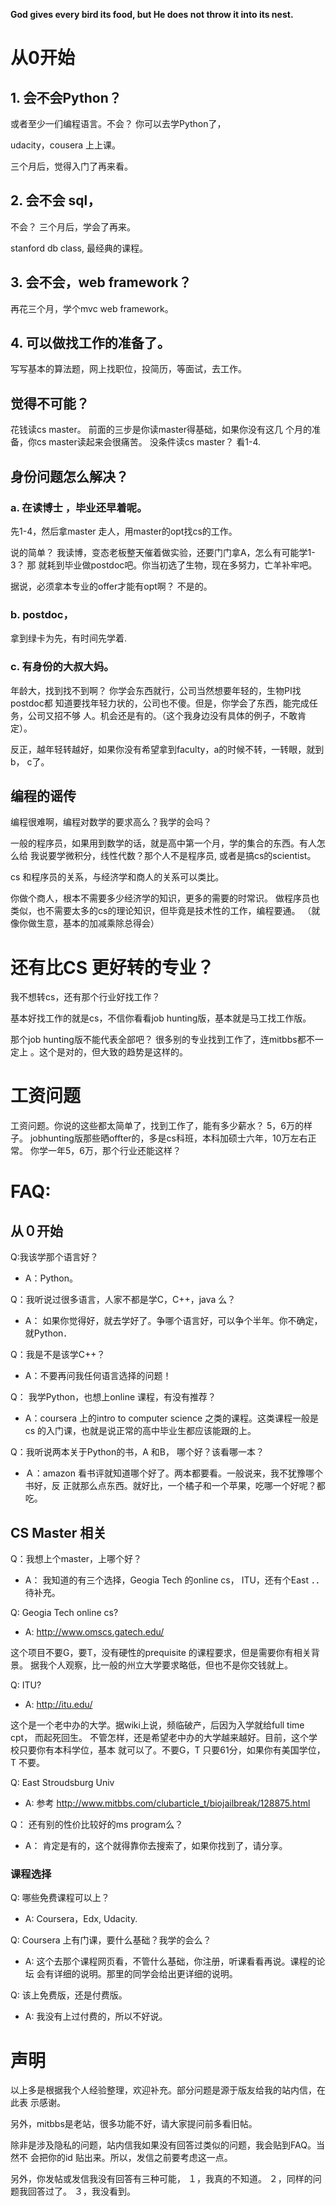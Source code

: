 <b>God gives every bird its food, but He does not throw it into its nest.</b>

# 从0开始

## 1.  会不会Python？

或者至少一们编程语言。不会？ 你可以去学Python了，

udacity，cousera 上上课。

三个月后，觉得入门了再来看。

## 2. 会不会 sql，

不会？ 三个月后，学会了再来。

stanford db class, 最经典的课程。

## 3. 会不会，web framework？

再花三个月，学个mvc web framework。

## 4. 可以做找工作的准备了。


写写基本的算法题，网上找职位，投简历，等面试，去工作。

## 觉得不可能？

花钱读cs master。 前面的三步是你读master得基础，如果你没有这几
个月的准备，你cs master读起来会很痛苦。
没条件读cs master？ 看1-4.  
## 身份问题怎么解决？

### a. 在读博士 ，毕业还早着呢。

先1-4，然后拿master 走人，用master的opt找cs的工作。

说的简单？ 我读博，变态老板整天催着做实验，还要门门拿A，怎么有可能学1-3？ 那
就耗到毕业做postdoc吧。你当初选了生物，现在多努力，亡羊补牢吧。

据说，必须拿本专业的offer才能有opt啊？ 不是的。

### b. postdoc，

拿到绿卡为先，有时间先学着.

### c. 有身份的大叔大妈。

年龄大，找到找不到啊？ 你学会东西就行，公司当然想要年轻的，生物PI找postdoc都
知道要找年轻力状的，公司也不傻。但是，你学会了东西，能完成任务，公司又招不够
人。机会还是有的。（这个我身边没有具体的例子，不敢肯定）。

反正，越年轻转越好，如果你没有希望拿到faculty，a的时候不转，一转眼，就到 b，
c了。


## 编程的谣传

编程很难啊，编程对数学的要求高么？我学的会吗？

一般的程序员，如果用到数学的话，就是高中第一个月，学的集合的东西。有人怎么给
我说要学微积分，线性代数？那个人不是程序员, 或者是搞cs的scientist。

cs 和程序员的关系，与经济学和商人的关系可以类比。

你做个商人，根本不需要多少经济学的知识，更多的需要的时常识。
做程序员也类似，也不需要太多的cs的理论知识，但毕竟是技术性的工作，编程要通。
（就像你做生意，基本的加减乘除总得会）

# 还有比CS 更好转的专业？

我不想转cs，还有那个行业好找工作？

基本好找工作的就是cs，不信你看看job hunting版，基本就是马工找工作版。

那个job hunting版不能代表全部吧？ 很多别的专业找到工作了，连mitbbs都不一定上
。这个是对的，但大致的趋势是这样的。


# 工资问题

工资问题。你说的这些都太简单了，找到工作了，能有多少薪水？ 5，6万的样子。
jobhunting版那些晒offter的，多是cs科班，本科加硕士六年，10万左右正常。
你学一年5，6万，那个行业还能这样？


# FAQ:


## 从０开始

Q:我该学那个语言好？
- A：Python。

Q：我听说过很多语言，人家不都是学C，C++，java 么？
- A： 如果你觉得好，就去学好了。争哪个语言好，可以争个半年。你不确定，就Python．

Q：我是不是该学C++？
- A：不要再问我任何语言选择的问题！


Q： 我学Python，也想上online 课程，有没有推荐？
- A：coursera 上的intro to computer science 之类的课程。这类课程一般是cs 的入门课，也就是说正常的高中毕业生都应该能跟的上。


Q：我听说两本关于Python的书，A 和B， 哪个好？该看哪一本？
- Ａ：amazon 看书评就知道哪个好了。两本都要看。一般说来，我不犹豫哪个书好，反
正就那么点东西。就好比，一个橘子和一个苹果，吃哪一个好呢？都吃。


## CS Master 相关


Q：我想上个master，上哪个好？
- A： 我知道的有三个选择，Geogia Tech 的online cs， ITU，还有个East ．．待补充。

Q:  Geogia Tech online cs?
- A: http://www.omscs.gatech.edu/

这个项目不要G，要T，没有硬性的prequisite 的课程要求，但是需要你有相关背景。
据我个人观察，比一般的州立大学要求略低，但也不是你交钱就上。

Q: ITU?
- A: http://itu.edu/

这个是一个老中办的大学。据wiki上说，频临破产，后因为入学就给full time cpt，
而起死回生。
不管怎样，还是希望老中办的大学越来越好。目前，这个学校只要你有本科学位，基本
就可以了。不要G，T 只要61分，如果你有美国学位，T 不要。


Q: East Stroudsburg Univ
- A: 参考 http://www.mitbbs.com/clubarticle_t/biojailbreak/128875.html

Q： 还有别的性价比较好的ms program么？
- A： 肯定是有的，这个就得靠你去搜索了，如果你找到了，请分享。


### 课程选择

Q: 哪些免费课程可以上？
- A: Coursera，Edx, Udacity.

Q: Coursera 上有门课，要什么基础？我学的会么？
- A: 这个去那个课程网页看，不管什么基础，你注册，听课看看再说。课程的论坛
会有详细的说明。那里的同学会给出更详细的说明。

Q: 该上免费版，还是付费版。
- A: 我没有上过付费的，所以不好说。





# 声明

以上多是根据我个人经验整理，欢迎补充。部分问题是源于版友给我的站内信，在此表
示感谢。

另外，mitbbs是老站，很多功能不好，请大家提问前多看旧帖。

除非是涉及隐私的问题，站内信我如果没有回答过类似的问题，我会贴到FAQ。当然不
会把你的id 贴出来。所以，发信之前要考虑这一点。

另外，你发帖或发信我没有回答有三种可能，
１，我真的不知道。
２，同样的问题我回答过了。
３，我没看到。
